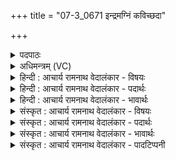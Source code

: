 +++
title = "07-3_0671 इन्द्रमग्निं कविच्छदा"

+++
<details><summary>पदपाठः</summary>

इ꣡न्द्र꣢꣯म्। अ꣣ग्नि꣢म्। क꣣विच्छ꣡दा꣢। क꣣वि। छ꣡दा꣢꣯। य꣣ज्ञ꣡स्य꣢। जू꣣त्या꣢। वृ꣣णे। ता꣢। सो꣢म꣢꣯स्य। इ꣡ह꣢। तृ꣣म्पताम्। ६७१।
</details>

<details><summary>अधिमन्त्रम् (VC)</summary>

- इन्द्राग्नी
- विश्वामित्रो गाथिनः
- गायत्री
- षड्जः
</details>

<details><summary>हिन्दी : आचार्य रामनाथ वेदालंकार - विषयः</summary>

अगले मन्त्र में पुनः उसी विषय का वर्णन है।
</details>

<details><summary>हिन्दी : आचार्य रामनाथ वेदालंकार - पदार्थः</summary>

पदार्थान्वय -  मैं (यज्ञस्य) विद्यायज्ञ की (जूत्या) शीघ्र सिद्धि के लिए (कविच्छदा) मेधावियों को दुःख,विपत्ति आदि से बचानेवाले (इन्द्रम् अग्निम्) आत्मा और मन को (वृणे) स्वीकार करता हूँ। (ता) वे दोनों (इह) इस विद्यायज्ञ में (सोमस्य) ज्ञानरस से (तृम्पताम्) तृप्ति प्रदान करें ॥३॥
</details>

<details><summary>हिन्दी : आचार्य रामनाथ वेदालंकार - भावार्थः</summary>

भावार्थ -  आत्मा-रूप यजमान, मन-रूप होता और आचार्य-रूप ब्रह्मा के द्वारा सम्पादित विद्या-यज्ञ सफल एवं प्रभावकारी होता है ॥३॥ प्रथम खण्ड में परब्रह्म और ब्रह्मानन्द का वर्णन है और द्वितीय खण्ड में यह वर्णन है कि वह ब्रह्मानन्द तभी प्राप्त किया जा सकता है, जब आत्मा और मन उसके लिए प्रयत्नशील होते हैं। अतः द्वितीय खण्ड की प्रथम खण्ड के साथ संगति है ॥ प्रथम अध्याय में द्वितीय खण्ड समाप्त ॥
</details>

<details><summary>संस्कृत : आचार्य रामनाथ वेदालंकार - विषयः</summary>

अथ पुनरपि तमेव विषयमाह।
</details>

<details><summary>संस्कृत : आचार्य रामनाथ वेदालंकार - पदार्थः</summary>

पदार्थान्वय -  अहम् (यज्ञस्य) विद्यायज्ञस्य (जूत्या२) जूत्यै वेगाय,सद्यः साधनाय।[जु गतौ। जूतिशब्दात् चतुर्थ्यैकवचने ‘सुपां सुलुक्०’ इति विभक्तेराकारादेशः।] (कविच्छदा) कविच्छदौ,कवीन् मेधाविनः छादयतः दुःखविपदादिभ्यः अपवारयतः इति तौ।[छद अपवारणे ‘सुपां सुलुक्०’ इति विभक्तेराकारादेशः।] (इन्द्रम् अग्निम्) आत्मानं मनश्च (वृणे) संभजामि।[वृङ् सम्भक्तौ,क्र्यादि।] (ता) तौ (इह) अस्मिन् विद्यायज्ञे (सोमस्य) ज्ञानरसेन[तृतीयार्थे षष्ठी।] (तृम्पताम्) तृप्तिं कारयताम्।[तृम्प तृप्तौ,तुदादिः]॥३॥३
</details>

<details><summary>संस्कृत : आचार्य रामनाथ वेदालंकार - भावार्थः</summary>

भावार्थ -  आत्ममनोरूपाभ्यां यजमानहोतृभ्याम् आचार्यरूपेण ब्रह्मणा च सम्पादितो विद्यायज्ञः सफलः प्रभावकारी च जायते ॥३॥ प्रथमे खण्डे परब्रह्मणो ब्रह्मानन्दस्य च वर्णनाद् द्वितीये च खण्डे स ब्रह्मानन्दरसस्तदैव प्राप्तुं शक्यते यदा जीवात्मा मनश्च तदर्थं प्रयतेते इति प्रदर्शनाद् द्वितीयखण्डस्य प्रथमखण्डेन संगतिरस्तीति विज्ञेयम्।
</details>

<details><summary>संस्कृत : आचार्य रामनाथ वेदालंकार - पादटिप्पनी</summary>

टिप्पनी -   १. ऋ० ३।१२।३। २. जूत्या अभिवृद्ध्या निमित्तभूतया—इति वि०। ३. ऋग्भाष्ये दयानन्दर्षिर्मन्त्रमिमं विद्वत्सङ्गविषये व्याख्यातवान्।
</details>
